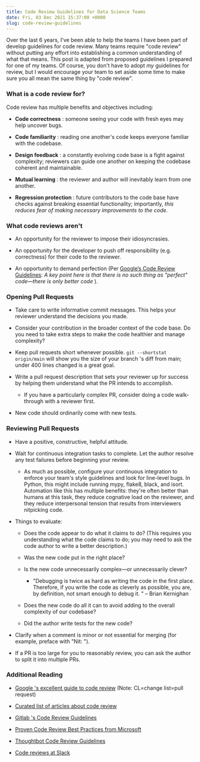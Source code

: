 ```yaml
---
title: Code Review Guidelines for Data Science Teams
date: Fri, 03 Dec 2021 15:37:00 +0000
slug: code-review-guidelines
---
```

Over the last 6 years, I've been able to help the teams I have been part of
develop guidelines for code review. Many teams require "code review" without
putting any effort into establishing a common understanding of what that
means. This post is adapted from proposed guidelines I prepared for one of my
teams. Of course, you don't have to adopt _my_ guidelines for review, but I
would encourage your team to set aside some time to make sure you all mean the
same thing by "code review".

### What is a code review for?

Code review has multiple benefits and objectives including:

  * **Code correctness** : someone seeing your code with fresh eyes may help uncover bugs.

  * **Code familiarity** : reading one another's code keeps everyone familiar with the codebase.

  * **Design feedback** : a constantly evolving code base is a fight against complexity; reviewers can guide one another on keeping the codebase coherent and maintainable.

  * **Mutual learning** : the reviewer and author will inevitably learn from one another.

  * **Regression protection** : future contributors to the code base have checks against breaking essential functionality; importantly, _this reduces fear of making necessary improvements to the code_.

### What code reviews aren't

  * An opportunity for the reviewer to impose their idiosyncrasies.

  * An opportunity for the developer to push off responsibility (e.g. correctness) for their code to the reviewer.

  * An opportunity to demand perfection (Per [Google’s Code Review Guidelines](https://google.github.io/eng-practices/review/reviewer/standard.html): _A key point here is that there is no such thing as "perfect" code—there is only better code_ ).

### Opening Pull Requests

  * Take care to write informative commit messages. This helps your reviewer understand the decisions you made.

  * Consider your contribution in the broader context of the code base. Do you need to take extra steps to make the code healthier and manage complexity?

  * Keep pull requests short whenever possible. `git --shortstat origin/main` will show you the size of your branch 's diff from main; under 400 lines changed is a great goal.

  * Write a pull request description that sets your reviewer up for success by helping them understand what the PR intends to accomplish.

    * If you have a particularly complex PR, consider doing a code walk-through with a reviewer first.
  * New code should ordinarily come with new tests.

### Reviewing Pull Requests

  * Have a positive, constructive, helpful attitude.

  * Wait for continuous integration tasks to complete. Let the author resolve any test failures before beginning your review.

    * As much as possible, configure your continuous integration to enforce your team's style guidelines and look for line-level bugs. In Python, this might include running mypy, flake8, black, and isort. Automation like this has multiple benefits: they're often better than humans at this task, they reduce cognative load on the reviewer, and they reduce interpersonal tension that results from interviewers nitpicking code.
  * Things to evaluate:

    * Does the code appear to do what it claims to do? (This requires you understanding what the code claims to do; you may need to ask the code author to write a better description.)

    * Was the new code put in the right place?

    * Is the new code unnecessarily complex—or unnecessarily clever?

      * "Debugging is twice as hard as writing the code in the first place. Therefore, if you write the code as cleverly as possible, you are, by definition, not smart enough to debug it. " – Brian Kernighan
    * Does the new code do all it can to avoid adding to the overall complexity of our codebase?

    * Did the author write tests for the new code?

  * Clarify when a comment is minor or not essential for merging (for example, preface with "Nit: ").

  * If a PR is too large for you to reasonably review, you can ask the author to split it into multiple PRs.

### Additional Reading

  * [Google 's excellent guide to code review](https://google.github.io/eng-practices/review/reviewer/standard.html) (Note: CL=change list=pull request)

  * [Curated list of articles about code review](https://github.com/joho/awesome-code-review/blob/master/readme.md)

  * [Gitlab 's Code Review Guidelines](https://docs.gitlab.com/ee/development/code_review.html)

  * [Proven Code Review Best Practices from Microsoft](https://www.michaelagreiler.com/code-review-best-practices/)

  * [Thoughtbot Code Review Guidelines](https://github.com/thoughtbot/guides/tree/master/code-review)

  * [Code reviews at Slack](https://slack.engineering/how-about-code-reviews/)
